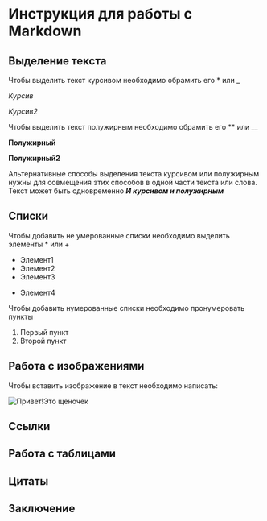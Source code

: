 # Инструкция для работы с Markdown

## Выделение текста
Чтобы выделить текст курсивом необходимо обрамить его * или _

*Курсив*

_Курсив2_

Чтобы выделить текст полужирным необходимо обрамить его ** или __

**Полужирный**

__Полужирный2__

Альтернативные способы выделения текста курсивом или полужирным нужны для совмещения этих способов в одной части текста или слова. Текст может быть одновременно
*__И курсивом и полужирным__* 

## Списки

Чтобы добавить не умерованные списки необходимо выделить элементы * или +

* Элемент1
* Элемент2
* Элемент3
+ Элемент4

Чтобы добавить нумерованные списки необходимо пронумеровать пункты

1. Первый пункт
2. Второй пункт

## Работа с изображениями
Чтобы вставить изображение в текст необходимо написать:

![Привет!Это щеночек](%D1%81%D0%BE%D0%B1%D0%B0%D0%BA%D0%B0.jpg)

## Ссылки

## Работа с таблицами

## Цитаты

## Заключение

